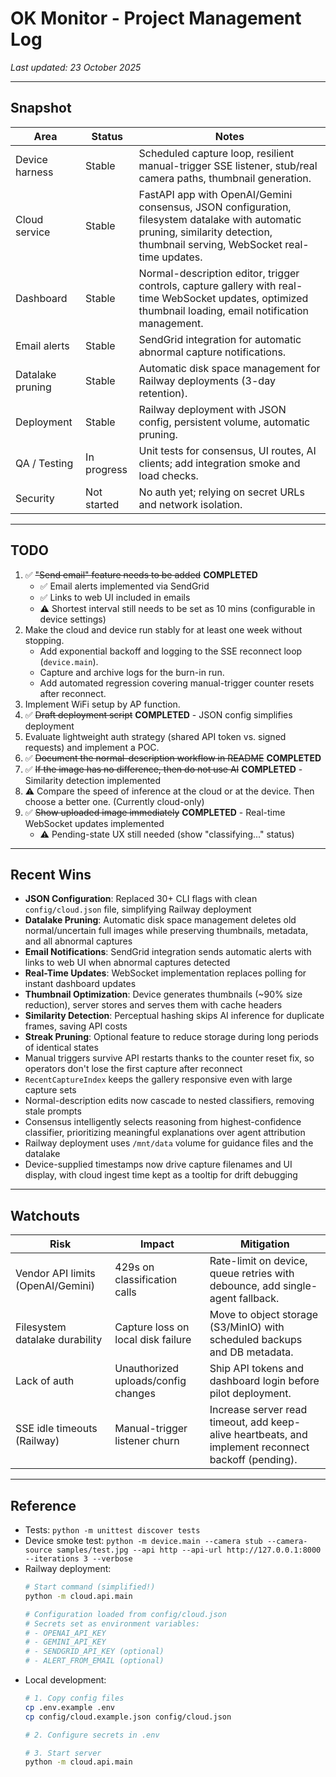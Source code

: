 # OK Monitor - Project Management Log

_Last updated: 23 October 2025_

---

## Snapshot

| Area | Status | Notes |
| --- | --- | --- |
| Device harness | Stable | Scheduled capture loop, resilient manual-trigger SSE listener, stub/real camera paths, thumbnail generation. |
| Cloud service | Stable | FastAPI app with OpenAI/Gemini consensus, JSON configuration, filesystem datalake with automatic pruning, similarity detection, thumbnail serving, WebSocket real-time updates. |
| Dashboard | Stable | Normal-description editor, trigger controls, capture gallery with real-time WebSocket updates, optimized thumbnail loading, email notification management. |
| Email alerts | Stable | SendGrid integration for automatic abnormal capture notifications. |
| Datalake pruning | Stable | Automatic disk space management for Railway deployments (3-day retention). |
| Deployment | Stable | Railway deployment with JSON config, persistent volume, automatic pruning. |
| QA / Testing | In progress | Unit tests for consensus, UI routes, AI clients; add integration smoke and load checks. |
| Security | Not started | No auth yet; relying on secret URLs and network isolation. |

---

## TODO

1. ✅ ~~"Send email" feature needs to be added~~ **COMPLETED**
   - ✅ Email alerts implemented via SendGrid
   - ✅ Links to web UI included in emails
   - ⚠️ Shortest interval still needs to be set as 10 mins (configurable in device settings)
2. Make the cloud and device run stably for at least one week without stopping.
   - Add exponential backoff and logging to the SSE reconnect loop (`device.main`).
   - Capture and archive logs for the burn-in run.
   - Add automated regression covering manual-trigger counter resets after reconnect.
3. Implement WiFi setup by AP function.
4. ✅ ~~Draft deployment script~~ **COMPLETED** - JSON config simplifies deployment
5. Evaluate lightweight auth strategy (shared API token vs. signed requests) and implement a POC.
6. ✅ ~~Document the normal-description workflow in README~~ **COMPLETED**
7. ✅ ~~If the image has no difference, then do not use AI~~ **COMPLETED** - Similarity detection implemented
8. ⚠️ Compare the speed of inference at the cloud or at the device. Then choose a better one. (Currently cloud-only)
9. ✅ ~~Show uploaded image immediately~~ **COMPLETED** - Real-time WebSocket updates implemented
   - ⚠️ Pending-state UX still needed (show "classifying..." status)

---

## Recent Wins

- **JSON Configuration**: Replaced 30+ CLI flags with clean `config/cloud.json` file, simplifying Railway deployment
- **Datalake Pruning**: Automatic disk space management deletes old normal/uncertain full images while preserving thumbnails, metadata, and all abnormal captures
- **Email Notifications**: SendGrid integration sends automatic alerts with links to web UI when abnormal captures detected
- **Real-Time Updates**: WebSocket implementation replaces polling for instant dashboard updates
- **Thumbnail Optimization**: Device generates thumbnails (~90% size reduction), server stores and serves them with cache headers
- **Similarity Detection**: Perceptual hashing skips AI inference for duplicate frames, saving API costs
- **Streak Pruning**: Optional feature to reduce storage during long periods of identical states
- Manual triggers survive API restarts thanks to the counter reset fix, so operators don't lose the first capture after reconnect
- `RecentCaptureIndex` keeps the gallery responsive even with large capture sets
- Normal-description edits now cascade to nested classifiers, removing stale prompts
- Consensus intelligently selects reasoning from highest-confidence classifier, prioritizing meaningful explanations over agent attribution
- Railway deployment uses `/mnt/data` volume for guidance files and the datalake
- Device-supplied timestamps now drive capture filenames and UI display, with cloud ingest time kept as a tooltip for drift debugging

---

## Watchouts

| Risk | Impact | Mitigation |
| --- | --- | --- |
| Vendor API limits (OpenAI/Gemini) | 429s on classification calls | Rate-limit on device, queue retries with debounce, add single-agent fallback. |
| Filesystem datalake durability | Capture loss on local disk failure | Move to object storage (S3/MinIO) with scheduled backups and DB metadata. |
| Lack of auth | Unauthorized uploads/config changes | Ship API tokens and dashboard login before pilot deployment. |
| SSE idle timeouts (Railway) | Manual-trigger listener churn | Increase server read timeout, add keep-alive heartbeats, and implement reconnect backoff (pending). |

---

## Reference

- Tests: `python -m unittest discover tests`
- Device smoke test: `python -m device.main --camera stub --camera-source samples/test.jpg --api http --api-url http://127.0.0.1:8000 --iterations 3 --verbose`
- Railway deployment:
  ```bash
  # Start command (simplified!)
  python -m cloud.api.main

  # Configuration loaded from config/cloud.json
  # Secrets set as environment variables:
  # - OPENAI_API_KEY
  # - GEMINI_API_KEY
  # - SENDGRID_API_KEY (optional)
  # - ALERT_FROM_EMAIL (optional)
  ```
- Local development:
  ```bash
  # 1. Copy config files
  cp .env.example .env
  cp config/cloud.example.json config/cloud.json

  # 2. Configure secrets in .env

  # 3. Start server
  python -m cloud.api.main
  ```
